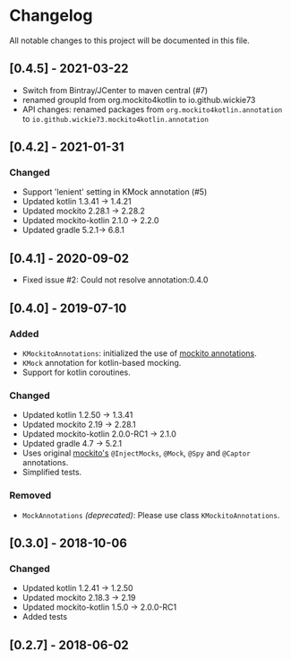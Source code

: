 # Changelog
All notable changes to this project will be documented in this file.

## [0.4.5] - 2021-03-22
* Switch from Bintray/JCenter to maven central (#7)
* renamed groupId from org.mockito4kotlin to io.github.wickie73
* API changes: renamed packages from `org.mockito4kotlin.annotation` to `io.github.wickie73.mockito4kotlin.annotation`

## [0.4.2] - 2021-01-31
### Changed
* Support 'lenient' setting in KMock annotation (#5)
* Updated kotlin 1.3.41 -> 1.4.21
* Updated mockito 2.28.1 -> 2.28.2
* Updated mockito-kotlin 2.1.0 -> 2.2.0
* Updated gradle 5.2.1-> 6.8.1

## [0.4.1] - 2020-09-02
* Fixed issue #2: Could not resolve annotation:0.4.0

## [0.4.0] - 2019-07-10
### Added
* `KMockitoAnnotations`: initialized the use of [mockito annotations](https://static.javadoc.io/org.mockito/mockito-core/2.28.1/org/mockito/MockitoAnnotations.html).
* `KMock` annotation for kotlin-based mocking.
* Support for kotlin coroutines.

### Changed
* Updated kotlin 1.2.50 -> 1.3.41
* Updated mockito 2.19 -> 2.28.1
* Updated mockito-kotlin 2.0.0-RC1 -> 2.1.0
* Updated gradle 4.7 -> 5.2.1
* Uses original [mockito's](https://static.javadoc.io/org.mockito/mockito-core/2.28.1/org/mockito/Mockito.html) `@InjectMocks`, `@Mock`, `@Spy` and `@Captor` annotations.
* Simplified tests.

### Removed
* `MockAnnotations` _(deprecated)_: Please use class `KMockitoAnnotations`.

## [0.3.0] - 2018-10-06
### Changed
* Updated kotlin 1.2.41 -> 1.2.50
* Updated mockito 2.18.3 -> 2.19
* Updated mockito-kotlin 1.5.0 -> 2.0.0-RC1
* Added tests

## [0.2.7] - 2018-06-02
